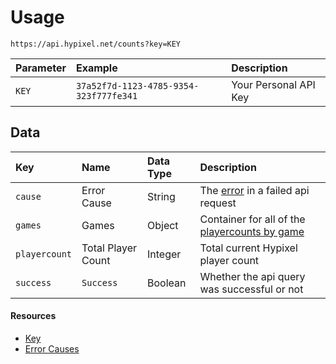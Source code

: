 # Usage
`https://api.hypixel.net/counts?key=KEY`

|Parameter|Example|Description|
|:-|:-|:-|
|`KEY`|`37a52f7d-1123-4785-9354-323f777fe341`|Your Personal API Key|

## Data
|Key|Name|Data Type|Description|
|:-|:-|:-|:-|
|`cause`|Error Cause|String|The [error](https://github.com/HypixelCommunity/Hypixel-Api-Documentation/blob/main/Counts/Errors.md) in a failed api request|
|`games`|Games|Object|Container for all of the [playercounts by game](https://github.com/HypixelCommunity/Hypixel-Api-Documentation/tree/main/Counts/games)|
|`playercount`|Total Player Count|Integer|Total current Hypixel player count|
|`success`|`Success`|Boolean|Whether the api query was successful or not|

#### Resources
- [Key](https://github.com/HypixelCommunity/Hypixel-Api-Documentation/blob/main/API%20Usage/GetAKey.md)
- [Error Causes](https://github.com/HypixelCommunity/Hypixel-Api-Documentation/blob/main/Counts/Errors.md)